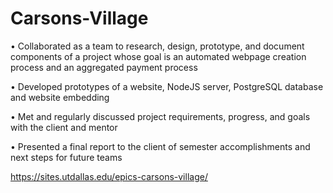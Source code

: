 # Carsons-Village
• Collaborated as a team to research, design, prototype, and document components of a project whose goal is an automated webpage creation process and an aggregated payment process

• Developed prototypes of a website, NodeJS server, PostgreSQL database and website embedding

• Met and regularly discussed project requirements, progress, and goals with the client and mentor

• Presented a final report to the client of semester accomplishments and next steps for future teams

https://sites.utdallas.edu/epics-carsons-village/
